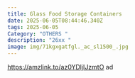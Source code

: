 ```yaml
---
title: Glass Food Storage Containers
date: 2025-06-05T08:44:46.340Z
tags: 2025-06-05
Category: "OTHERS "
description: "26xx "
image: img/71kgxgatfgl._ac_sl1500_.jpg
---
```

https://amzlink.to/az0YDljIJzmtO ad